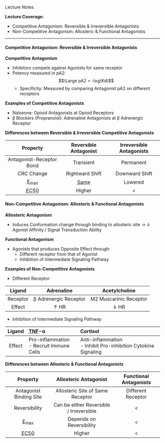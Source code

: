 Lecture Notes

**Lecture Coverage:**
- Competitive Antagonism: Reversible & Irreversible Antagonists
- Non-Competitive Antagonism: Allosteric & Functional Antagonists

---
#### **Competitive Antagonism: Reversible & Irreversible Antagonists**
**Competitive Antagonism**
- Inhibitors compete against Agonists for same receptor
- Potency measured in pA2:$$\Large pA2 = -log(Kd)$$
	- Specificity: Measured by comparing Antagonist pA2 on different receptors

**Examples of Competitive Antagonists**
- Naloxone: Opioid Antagonists at Opioid Receptors
- β Blockers (Propranolol): Adrenaline Antagonists at β Adrenergic Receptor

**Differences between Reversible & Irreversible Competitive Antagonists**

|                                   Property                                   |                              Reversible Antagonist                               | Irreversible Antagonists |
| :--------------------------------------------------------------------------: | :------------------------------------------------------------------------------: | :----------------------: |
|                           Antagonist-Receptor Bond                           |                                    Transient                                     |        Permanent         |
|                                  CRC Change                                  |                                 Rightward Shift                                  |      Downward Shift      |
|            <abbr Title="Maximum Response">E<sub>max</sub></abbr>             | <abbr Title="Can still be achieved with higher ligand concentration">Same</abbr> |         Lowered          |
| <abbr Title="Ligand Concentration required to reach 50% of Emax">EC50</abbr> |                                      Higher                                      |            <             |


#### **Non-Competitive Antagonism: Allosteric & Functional Antagonists**
**Allosteric Antagonism**
- Induces Conformation change through binding to allosteric site → ↓ Agonist Affinity / Signal Transduction Ability

**Functional Antagonism**
- Agonists that produces Opposite Effect through:
	- Different receptor from that of Agonist
	- Inhibition of Intermediate Signaling Pathway

**Examples of Non-Competitive Antagonists**
- Different Receptor

|  Ligand  |      Adrenaline       |     Acetylcholine      |
| :------: | :-------------------: | :--------------------: |
| Receptor | β Adrenergic Receptor | M2 Muscarinic Receptor |
|  Effect  |         ↑ HR          |          ↓ HR          |

- Inhibition of Intermediate Signaling Pathway

| Ligand | <abbr Title="Tumor Necrosis Factor">TNF</abbr>-α | Cortisol                                                         |
| :----: | :----------------------------------------------- | :--------------------------------------------------------------- |
| Effect | Pro-inflammation<br>- Recruit Immune Cells       | Anti-inflammation<br>- Inhibit Pro-inhibition Cytokine Signaling |


**Differences between Allosteric & Functional Antagonists**

|                                   Property                                   |          Allosteric Antagonist          | Functional Antagonists |
| :--------------------------------------------------------------------------: | :-------------------------------------: | :--------------------: |
|                           Antagonist Binding Site                            |    Allosteric Site of Same Receptor     |   Different Receptor   |
|                                Reversibility                                 | Can be either Reversible / Irreversible |           <            |
|            <abbr Title="Maximum Response">E<sub>max</sub></abbr>             |        Depends on Reversibility         |           <            |
| <abbr Title="Ligand Concentration required to reach 50% of Emax">EC50</abbr> |                 Higher                  |           <            |
